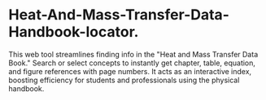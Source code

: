 # Heat-And-Mass-Transfer-Data-Handbook-locator.
This web tool streamlines finding info in the "Heat and Mass Transfer Data Book." Search or select concepts to instantly get chapter, table, equation, and figure references with page numbers. It acts as an interactive index, boosting efficiency for students and professionals using the physical handbook.
